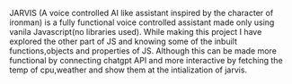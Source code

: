 JARVIS (A voice controlled AI like assistant inspired by the character of ironman)  is a fully functional voice controlled assistant made only using vanila Javascript(no libraries used).
While making this project I have explored the other part of JS and knowing some of the inbuilt functions,objects and properties of JS.
Although this can be made more functional by connecting chatgpt API and more interactive by fetching the temp of cpu,weather and show them at the intialization of jarvis.

